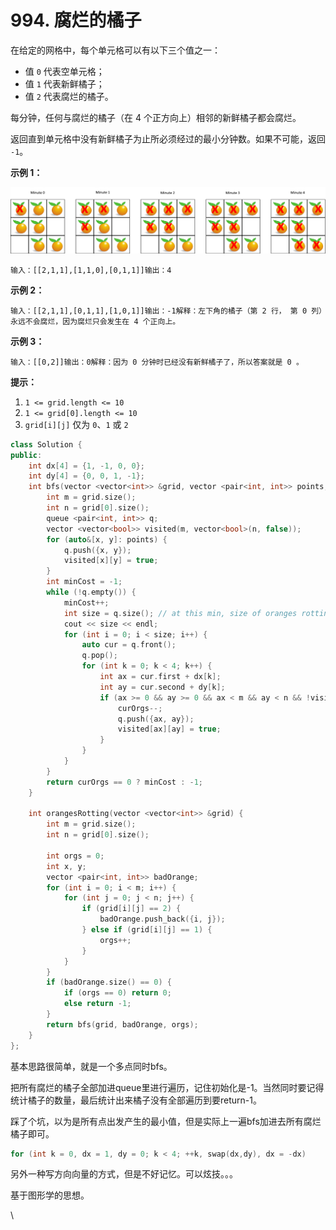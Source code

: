 # 994. 腐烂的橘子



在给定的网格中，每个单元格可以有以下三个值之一：

* 值 `0` 代表空单元格；
* 值 `1` 代表新鲜橘子；
* 值 `2` 代表腐烂的橘子。

每分钟，任何与腐烂的橘子（在 4 个正方向上）相邻的新鲜橘子都会腐烂。

返回直到单元格中没有新鲜橘子为止所必须经过的最小分钟数。如果不可能，返回 `-1`。

**示例 1：**

![](<../../.gitbook/assets/image (1).png>)

```
输入：[[2,1,1],[1,1,0],[0,1,1]]输出：4
```

**示例 2：**

```
输入：[[2,1,1],[0,1,1],[1,0,1]]输出：-1解释：左下角的橘子（第 2 行， 第 0 列）永远不会腐烂，因为腐烂只会发生在 4 个正向上。
```

**示例 3：**

```
输入：[[0,2]]输出：0解释：因为 0 分钟时已经没有新鲜橘子了，所以答案就是 0 。
```

**提示：**

1. `1 <= grid.length <= 10`
2. `1 <= grid[0].length <= 10`
3. `grid[i][j]` 仅为 `0`、`1` 或 `2`

```cpp
class Solution {
public:
    int dx[4] = {1, -1, 0, 0};
    int dy[4] = {0, 0, 1, -1};
    int bfs(vector <vector<int>> &grid, vector <pair<int, int>> points, int curOrgs) {
        int m = grid.size();
        int n = grid[0].size();
        queue <pair<int, int>> q;
        vector <vector<bool>> visited(m, vector<bool>(n, false));
        for (auto&[x, y]: points) {
            q.push({x, y});
            visited[x][y] = true;
        }
        int minCost = -1;
        while (!q.empty()) {
            minCost++;
            int size = q.size(); // at this min, size of oranges rotting
            cout << size << endl;
            for (int i = 0; i < size; i++) {
                auto cur = q.front();
                q.pop();
                for (int k = 0; k < 4; k++) {
                    int ax = cur.first + dx[k];
                    int ay = cur.second + dy[k];
                    if (ax >= 0 && ay >= 0 && ax < m && ay < n && !visited[ax][ay] && grid[ax][ay] == 1) {
                        curOrgs--;
                        q.push({ax, ay});
                        visited[ax][ay] = true;
                    }
                }
            }
        }
        return curOrgs == 0 ? minCost : -1;
    }

    int orangesRotting(vector <vector<int>> &grid) {
        int m = grid.size();
        int n = grid[0].size();

        int orgs = 0;
        int x, y;
        vector <pair<int, int>> badOrange;
        for (int i = 0; i < m; i++) {
            for (int j = 0; j < n; j++) {
                if (grid[i][j] == 2) {
                    badOrange.push_back({i, j});
                } else if (grid[i][j] == 1) {
                    orgs++;
                }
            }
        }
        if (badOrange.size() == 0) {
            if (orgs == 0) return 0;
            else return -1;
        }
        return bfs(grid, badOrange, orgs);
    }
};
```

基本思路很简单，就是一个多点同时bfs。

把所有腐烂的橘子全部加进queue里进行遍历，记住初始化是-1。当然同时要记得统计橘子的数量，最后统计出来橘子没有全部遍历到要return-1。

踩了个坑，以为是所有点出发产生的最小值，但是实际上一遍bfs加进去所有腐烂橘子即可。

```cpp
for (int k = 0, dx = 1, dy = 0; k < 4; ++k, swap(dx,dy), dx = -dx)
```

另外一种写方向向量的方式，但是不好记忆。可以炫技。。。

基于图形学的思想。

\

